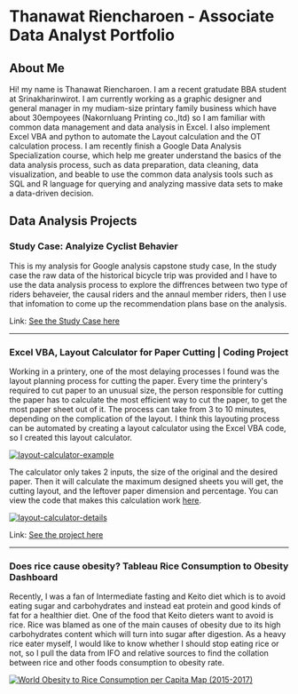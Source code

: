 # Thanawat Riencharoen - Associate Data Analyst Portfolio 

## About Me
Hi! my name is Thanawat Riencharoen. I am a recent gratudate BBA student at Srinakharinwirot. I am currently working as a graphic designer and general manager in my mudiam-size printary family business which have about 30empoyees (Nakornluang Printing co.,ltd) so I am familiar with common data management and data analysis in Excel. I also implement Excel VBA and python to automate the Layout calculation and the OT calculation process. I am recently finish a Google Data Analysis Specialization course, which help me greater understand the basics of the data analysis process, such as data preparation, data cleaning, data visualization, and beable to use the common data analysis tools such as SQL and R language for querying and analyzing massive data sets to make a data-driven decision.

## Data Analysis Projects
### Study Case: Analyize Cyclist Behavier
This is my analysis for Google analysis capstone study case, In the study case the raw data of the historical bicycle trip was provided and I have to use the data analysis process to explore the diffrences between two type of riders behaveier, the causal riders and the annaul member riders, then I use that infomation to come up the recommendation plans base on the analysis.

Link: [See the Study Case here](https://github.com/prinofprin/study_case_cyclist_analysis.git)
______________________________________________________________________________________________________________________________________________________

### Excel VBA, Layout Calculator for Paper Cutting | Coding Project
Working in a printery, one of the most delaying processes I found was the layout planning process for cutting the paper. Every time the printery's required to cut paper to an unusual size, the person responsible for cutting the paper has to calculate the most efficient way to cut the paper,  to get the most paper sheet out of it. The process can take from 3 to 10 minutes, depending on the complication of the layout. I think this layouting process can be automated by creating a layout calculator using the Excel VBA code, so I created this layout calculator.

<a href="https://ibb.co/sjYRp4z"><img src="https://i.ibb.co/H784Ly3/layout-calculator-example.png" alt="layout-calculator-example" border="0"></a>

The calculator only takes 2 inputs, the size of the original and the desired paper. Then it will calculate the maximum designed sheets you will get, the cutting layout, and the leftover paper dimension and percentage. You can view the code that makes this calculation work [here](https://github.com/prinofprin/excel_paper_layout_calculator/blob/048d3a03d3b329b48013322a9a982dbf5a2b343c/VBA%20code).

<a href="https://ibb.co/4WkTsgF"><img src="https://i.ibb.co/nrpc38w/layout-calculator-details.png" alt="layout-calculator-details" border="0"></a>
 

Link: [See the project here](https://github.com/prinofprin/excel_paper_layout_calculator.git)

______________________________________________________________________________________________________________________________________________________

### Does rice cause obesity? Tableau Rice Consumption to Obesity Dashboard
Recently, I was a fan of Intermediate fasting and Keito diet which is to avoid eating sugar and carbohydrates and instead eat protein and good kinds of fat for a healthier diet. One of the food that Keito dieters want to avoid is rice. Rice was blamed as one of the main causes of obesity due to its high carbohydrates content which will turn into sugar after digestion. As a heavy rice eater myself, I would like to know whether I should stop eating rice or not, so I pull the data from IFO and relative sources to find the collation between rice and other foods consumption to obesity rate.

<div class='tableauPlaceholder' id='viz1650622481024' style='position: relative'><noscript><a href='#'><img alt='World Obesity to Rice Consumption per Capita Map (2015-2017) ' src='https:&#47;&#47;public.tableau.com&#47;static&#47;images&#47;TN&#47;TNCZ4W9GS&#47;1_rss.png' style='border: none' /></a></noscript><object class='tableauViz'  style='display:none;'><param name='host_url' value='https%3A%2F%2Fpublic.tableau.com%2F' /> <param name='embed_code_version' value='3' /> <param name='path' value='views&#47;WorldObesitytoRiceConsumptionperCapitaMap2015-2017&#47;WorldObesitytoRiceConsumptiondashboard?:language=en-US&amp;:embed=true' /> <param name='toolbar' value='yes' /><param name='static_image' value='https:&#47;&#47;public.tableau.com&#47;static&#47;images&#47;TN&#47;TNCZ4W9GS&#47;1.png' /> <param name='animate_transition' value='yes' /><param name='display_static_image' value='yes' /><param name='display_spinner' value='yes' /><param name='display_overlay' value='yes' />

 
Result: Contradict to what I heard, rice consumption has an inverse correlation with obesity rate while sugar and meat have a direct correlation. This means there is a correlation betweeen the country that consume more rice and the less obesity rate the country has. However, the dashboard only shows the correlation, not causation, so further analysis needed to determine the cause.

Link: [See the dashboard here](https://public.tableau.com/shared/TNCZ4W9GS?:display_count=n&:origin=viz_share_link)



## Other Projects
- Hand coding a web page for tracking and selling online game items (12tails online), which use to be a place for players to buy and sell the specific game items for a better price. [12tails_market_project](https://gigafactory.netlify.app/) (2021)
- Designing a Japanese kanji sticker to help Japanese learners memorize Japanese vocabulary which I get the idea while I was studying aboard in Japan and selling it on Etsy, Using Blender with existing assets to make a 3d animation promotional video. Currently selling over 100copies [kanji_sticker_project](https://www.etsy.com/shop/KanjiStickerProject) (2020)
- Creating 2D games with construct2 engine and publish the demos via Google Play. [my_games_project](https://play.google.com/store/apps/developer?id=Thanawat+Riencharoen) (2017)

## Certificate
- English Toeic Score: 935 [see_credential](https://github.com/prinofprin/analysis/blob/main/Toeic%20Certificate.png)
- Google Data Analytics Specialization Certificate [see_credential](https://www.coursera.org/account/accomplishments/specialization/certificate/BGPLEZL2B57K)
- Net design’s Adobe After Effect and Premier Pro course completion certified (2016)
- Net design’s Adobe Illustrator and Photoshop course completion certified (2013)

## Contacts
- lineId: prinofprin
- Phone: +66 084-638-2002
- Email: thanawat.rien@gmail.com
- linkedin: [linkedin_thanawat_riencharoen](linkedin.com/in/thanawat-riencharoen-38785a217)
- location: [Vipavadee Rangsit, Bangkok, Thailand 10900](https://goo.gl/maps/RQyHFCRxAKrBkgTUA)
